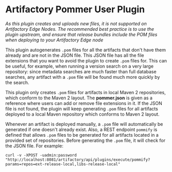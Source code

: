 Artifactory Pommer User Plugin
==============================

*As this plugin creates and uploads new files, it is not supported on Artifactory Edge Nodes.  The recommended best practice is to use the plugin upstream, and ensure that release bundles include the POM files when deploying to your Artifactory Edge node*

This plugin autogenerates `.pom` files for all the artifacts that don't have them already and are not in the JSON file. This JSON file has all the file extensions that you want to avoid the plugin to create `.pom` files for. This can be useful, for example, when running a version search on a very large repository: since metadata searches are much faster than full database searches, any artifact with a `.pom` file will be found much more quickly by the search. 

This plugin only creates `.pom` files for artifacts in local Maven 2 repositories, which conform to the Maven 2 layout. The **pommer.json** is given as a reference where users can add or remove file extensions in it. If the JSON file is not found, the plugin will keep generating `.pom` files for all artifacts deployed to a local Maven repository which conforms to Maven 2 layout.

Whenever an artifact is deployed manually,  a `.pom` file will automatically be generated if one doesn't already exist. Also, a REST endpoint `pommify` is defined that allows `.pom` files to be generated for all artifacts located in a provided set of repositories. Before generating the `.pom` file, it will check for the JSON file. For example:

``` shell
curl -v -XPOST -uadmin:password "http://localhost:8081/artifactory/api/plugins/execute/pommify?params=repos=ext-release-local,libs-release-local"
```

